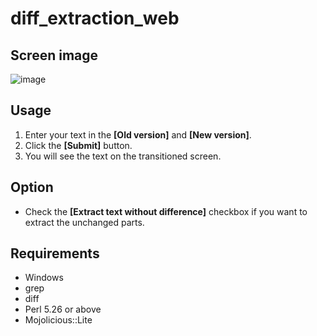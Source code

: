 # diff_extraction_web 

## Screen image
![image](https://user-images.githubusercontent.com/10069642/83711676-d2ae5b00-a65e-11ea-8e6c-3c84f547816b.png)

## Usage
1. Enter your text in the **[Old version]** and **[New version]**.  
2. Click the **[Submit]** button.  
3. You will see the text on the transitioned screen.  

## Option  
- Check the **[Extract text without difference]** checkbox if you want to extract the unchanged parts.

## Requirements
- Windows  
- grep  
- diff  
- Perl 5.26 or above  
- Mojolicious::Lite
